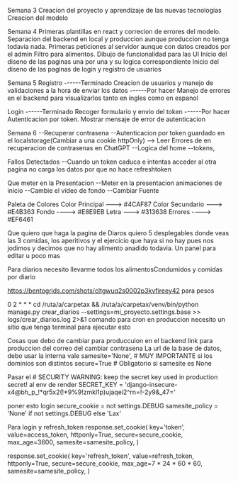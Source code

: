 Semana 3
Creacion del proyecto y aprendizaje de las nuevas tecnologias
Creacion del modelo

Semana 4
Primeras plantillas en react y correcion de errores del modelo. Separacion del backend en local y produccion aunque produccion no tenga todavia nada.
Primeras peticiones al servidor aunque con datos creados por el admin
Filtro para alimentos.
Dibujo de funcionalidad para las UI
Inicio del diseno de las paginas una por una y su logica correspondiente
Inicio del diseno de las paginas de login y registro de usuarios

Semana 5
Registro
------Terminado
Creacion de usuarios y manejo de validaciones a la hora de enviar los datos
------Por hacer
Manejo de errores en el backend para visualizarlos tanto en ingles como en espanol

Login
------Terminado
Recoger formulario y envio del token
------Por hacer
Autenticacion por token.
Mostrar mensaje de error de autenticacion

Semana 6
--Recuperar contrasena
--Autenticacion por token guardado en el localstorage(Cambiar a una cookie httpOnly) --> Leer Errores de en recuperacion de contrasenas en ChatGPT
--Logica del home
--tokens, 


Fallos Detectados
--Cuando un token caduca e intentas acceder al otra pagina no carga los datos por que no hace refreshtoken

Que meter en la Presentacion
--Meter en la presentacion animaciones de inicio
--Cambie el video de fondo
--Cambiar Fuente


Paleta de Colores
Color Principal ---> #4CAF87
Color Secundario ---> #E4B363
Fondo ----> #E8E9EB
Letra ---> #313638
Errores ----> #EF6461

Que quiero que haga la pagina de Diaros quiero 5 desplegables donde veas las 3 comidas, los aperitivos y el ejercicio que haya si no hay pues nos jodimos y decimos que no hay alimento anadido todavia. Un panel para editar u poco mas 

Para diarios necesito llevarme todos los alimentosCondumidos y comidas por diario 

https://bentogrids.com/shots/cltgwuq2s0002p3kvfireey42 para pesos

0 2 * * * cd /ruta/a/carpetax && /ruta/a/carpetax/venv/bin/python manage.py crear_diarios --settings=mi_proyecto.settings.base >> logs/crear_diarios.log 2>&1 comando para cron en produccion necesito un sitio que tenga terminal para ejecutar esto

Cosas que debo de cambiar para produccuion en el backend
link para produccion del correo del cambiar contrasena
La url de la base de datos, debo usar la interna vale
samesite='None',  # MUY IMPORTANTE si los dominios son distintos
secure=True       # Obligatorio si samesite es None

Pasar el # SECURITY WARNING: keep the secret key used in production secret! al env de render
SECRET_KEY = 'django-insecure-x4@bh_p_!*qr5x2(!*9%9!zmkl1p)ujaqei2^rn=!-2y9&_47='

poner esto login
secure_cookie = not settings.DEBUG
samesite_policy = 'None' if not settings.DEBUG else 'Lax'

Para login y refresh_token
response.set_cookie(
    key='token',
    value=access_token,
    httponly=True,
    secure=secure_cookie,
    max_age=3600,
    samesite=samesite_policy,
)

response.set_cookie(
    key='refresh_token',
    value=refresh_token,
    httponly=True,
    secure=secure_cookie,
    max_age=7 * 24 * 60 * 60,
    samesite=samesite_policy,
)